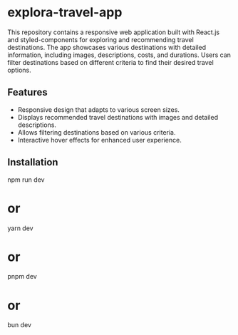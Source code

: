 # explora-travel-app

This repository contains a responsive web application built with React.js and styled-components for exploring and recommending travel destinations. The app showcases various destinations with detailed information, including images, descriptions, costs, and durations. Users can filter destinations based on different criteria to find their desired travel options.

## Features

- Responsive design that adapts to various screen sizes.
- Displays recommended travel destinations with images and detailed descriptions.
- Allows filtering destinations based on various criteria.
- Interactive hover effects for enhanced user experience.

## Installation

npm run dev
# or
yarn dev
# or
pnpm dev
# or
bun dev
